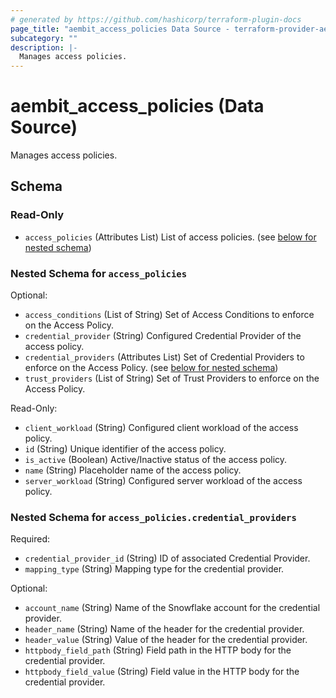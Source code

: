 ```yaml
---
# generated by https://github.com/hashicorp/terraform-plugin-docs
page_title: "aembit_access_policies Data Source - terraform-provider-aembit"
subcategory: ""
description: |-
  Manages access policies.
---
```


# aembit_access_policies (Data Source)

Manages access policies.



<!-- schema generated by tfplugindocs -->
## Schema

### Read-Only

- `access_policies` (Attributes List) List of access policies. (see [below for nested schema](#nestedatt--access_policies))

<a id="nestedatt--access_policies"></a>
### Nested Schema for `access_policies`

Optional:

- `access_conditions` (List of String) Set of Access Conditions to enforce on the Access Policy.
- `credential_provider` (String) Configured Credential Provider of the access policy.
- `credential_providers` (Attributes List) Set of Credential Providers to enforce on the Access Policy. (see [below for nested schema](#nestedatt--access_policies--credential_providers))
- `trust_providers` (List of String) Set of Trust Providers to enforce on the Access Policy.

Read-Only:

- `client_workload` (String) Configured client workload of the access policy.
- `id` (String) Unique identifier of the access policy.
- `is_active` (Boolean) Active/Inactive status of the access policy.
- `name` (String) Placeholder name of the access policy.
- `server_workload` (String) Configured server workload of the access policy.

<a id="nestedatt--access_policies--credential_providers"></a>
### Nested Schema for `access_policies.credential_providers`

Required:

- `credential_provider_id` (String) ID of associated Credential Provider.
- `mapping_type` (String) Mapping type for the credential provider.

Optional:

- `account_name` (String) Name of the Snowflake account for the credential provider.
- `header_name` (String) Name of the header for the credential provider.
- `header_value` (String) Value of the header for the credential provider.
- `httpbody_field_path` (String) Field path in the HTTP body for the credential provider.
- `httpbody_field_value` (String) Field value in the HTTP body for the credential provider.
